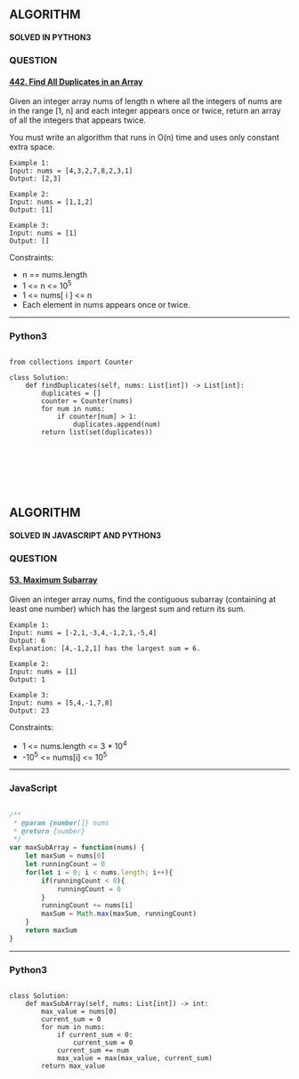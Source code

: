 ## ALGORITHM

#### SOLVED IN PYTHON3
### QUESTION

#### [442. Find All Duplicates in an Array](https://leetcode.com/problems/find-all-duplicates-in-an-array/)

Given an integer array nums of length n where all the integers of nums are in the range [1, n] and each integer appears once or twice, return an array of all the integers that appears twice.

You must write an algorithm that runs in O(n) time and uses only constant extra space.

```
Example 1:
Input: nums = [4,3,2,7,8,2,3,1]
Output: [2,3]

Example 2:
Input: nums = [1,1,2]
Output: [1]

Example 3:
Input: nums = [1]
Output: []
```

Constraints:

* n == nums.length
* 1 <= n <= 10<sup>5</sup>
* 1 <= nums[ i ] <= n
* Each element in nums appears once or twice.

-----

### Python3

```py3

from collections import Counter

class Solution:
    def findDuplicates(self, nums: List[int]) -> List[int]:
        duplicates = []
        counter = Counter(nums)
        for num in nums:
            if counter[num] > 1:
                duplicates.append(num)
        return list(set(duplicates))
        
```
<br></br>
<br></br>

## ALGORITHM

#### SOLVED IN JAVASCRIPT AND PYTHON3
### QUESTION

#### [53. Maximum Subarray](https://leetcode.com/problems/maximum-subarray/)

Given an integer array nums, find the contiguous subarray (containing at least one number) which has the largest sum and return its sum.

```
Example 1:
Input: nums = [-2,1,-3,4,-1,2,1,-5,4]
Output: 6
Explanation: [4,-1,2,1] has the largest sum = 6.

Example 2:
Input: nums = [1]
Output: 1

Example 3:
Input: nums = [5,4,-1,7,8]
Output: 23
```
Constraints:

* 1 <= nums.length <= 3 * 10<sup>4</sup>
* -10<sup>5</sup> <= nums[i] <= 10<sup>5</sup>

-----

### JavaScript

```js

/**
 * @param {number[]} nums
 * @return {number}
 */
var maxSubArray = function(nums) {
    let maxSum = nums[0]
    let runningCount = 0
    for(let i = 0; i < nums.length; i++){
        if(runningCount < 0){
            runningCount = 0
        }
        runningCount += nums[i]
        maxSum = Math.max(maxSum, runningCount)
    }
    return maxSum
}

```

-----

### Python3

```py3

class Solution:
    def maxSubArray(self, nums: List[int]) -> int:
        max_value = nums[0]
        current_sum = 0
        for num in nums:
            if current_sum < 0:
                current_sum = 0
            current_sum += num
            max_value = max(max_value, current_sum)
        return max_value
        
```

